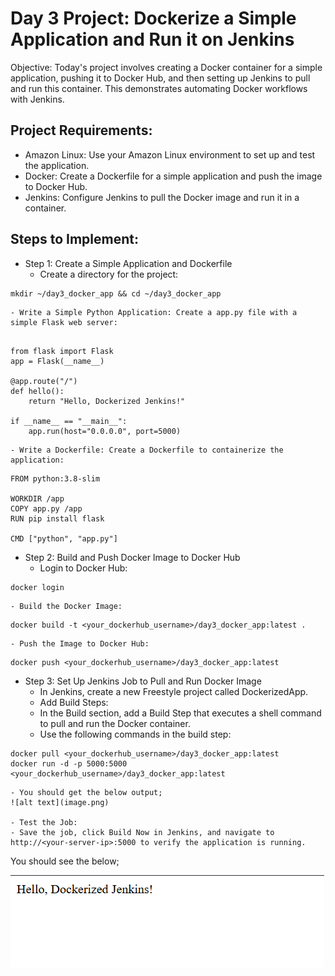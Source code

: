 # Day 3 Project: Dockerize a Simple Application and Run it on Jenkins
Objective: Today's project involves creating a Docker container for a simple application, pushing it to Docker Hub, and then setting up Jenkins to pull and run this container. This demonstrates automating Docker workflows with Jenkins.

## Project Requirements:
- Amazon Linux: Use your Amazon Linux environment to set up and test the application.
- Docker: Create a Dockerfile for a simple application and push the image to Docker Hub.
- Jenkins: Configure Jenkins to pull the Docker image and run it in a container.

## Steps to Implement:
- Step 1: Create a Simple Application and Dockerfile
    - Create a directory for the project:

```
mkdir ~/day3_docker_app && cd ~/day3_docker_app
```

    - Write a Simple Python Application: Create a app.py file with a simple Flask web server:

```

from flask import Flask
app = Flask(__name__)

@app.route("/")
def hello():
    return "Hello, Dockerized Jenkins!"

if __name__ == "__main__":
    app.run(host="0.0.0.0", port=5000)

```

    - Write a Dockerfile: Create a Dockerfile to containerize the application:

```
FROM python:3.8-slim

WORKDIR /app
COPY app.py /app
RUN pip install flask

CMD ["python", "app.py"]
```

- Step 2: Build and Push Docker Image to Docker Hub
    - Login to Docker Hub:

```
docker login
```
    - Build the Docker Image:

```
docker build -t <your_dockerhub_username>/day3_docker_app:latest .
```

    - Push the Image to Docker Hub:

```
docker push <your_dockerhub_username>/day3_docker_app:latest
```
- Step 3: Set Up Jenkins Job to Pull and Run Docker Image
    - In Jenkins, create a new Freestyle project called DockerizedApp.
    - Add Build Steps:
    - In the Build section, add a Build Step that executes a shell command to pull and run the Docker container.
    - Use the following commands in the build step:
```
docker pull <your_dockerhub_username>/day3_docker_app:latest
docker run -d -p 5000:5000 <your_dockerhub_username>/day3_docker_app:latest
```

    - You should get the below output;
    ![alt text](image.png)

    - Test the Job:
    - Save the job, click Build Now in Jenkins, and navigate to http://<your-server-ip>:5000 to verify the application is running.

You should see the below;

![alt text](image-1.png)
